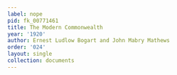 ```yaml
---
label: nope
pid: fk_00771461
title: The Modern Commonwealth
year: '1920'
author: Ernest Ludlow Bogart and John Mabry Mathews
order: '024'
layout: single
collection: documents
---
```

